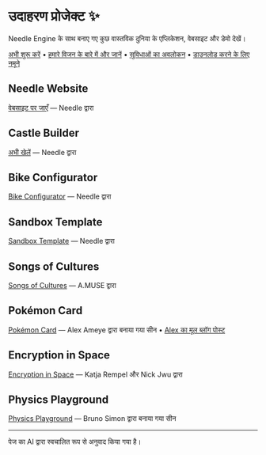 # उदाहरण प्रोजेक्ट ✨

Needle Engine के साथ बनाए गए कुछ वास्तविक दुनिया के एप्लिकेशन, वेबसाइट और डेमो देखें।

<p align="left">
<a href="./getting-started/">अभी शुरू करें</a> • <a href="./vision">हमारे विजन के बारे में और जानें</a> • <a href="https://fwd.needle.tools/needle-engine/docs/features-overview">सुविधाओं का अवलोकन</a> • <a href="https://docs.needle.tools/samples?utm_source=needle_docs">डाउनलोड करने के लिए नमूने</a>
</p>


## Needle Website  
<a href="https://needle.tools?utm_source=needle_docs" target="_blank">वेबसाइट पर जाएँ</a> — Needle द्वारा   

<video-embed src="https://user-images.githubusercontent.com/5083203/186126996-27b45c5f-f3b9-40f7-b8c7-6ecba1d25a6e.mp4"/>


## Castle Builder
[अभी खेलें](https://castle.needle.tools) — Needle द्वारा   

<video-embed src="https://user-images.githubusercontent.com/5083203/186145731-705cfec2-1779-4a0b-97d9-95f3edaaf2d0.mp4"/>




## Bike Configurator
[Bike Configurator](https://bike.needle.tools) — Needle द्वारा  

<video-embed src="https://user-images.githubusercontent.com/5083203/186146814-52fb05c7-a073-4efa-a226-47a9c1835413.mp4"/>


## Sandbox Template
[Sandbox Template](https://fwd.needle.tools/needle-engine/glitch-starter) — Needle द्वारा   

<video-embed src="https://user-images.githubusercontent.com/5083203/186149117-ca7cf22f-dc7d-4c74-86d4-d78fe53a208c.mp4"/>


## Songs of Cultures  
[Songs of Cultures](https://fwd.needle.tools/needle-engine/projects/songs-of-cultures) — A.MUSE द्वारा  

<video-embed src="https://user-images.githubusercontent.com/5083203/186147814-159a33f9-f1a6-47d4-804f-5f8f5a63125d.mp4"/>

## Pokémon Card
[Pokémon Card](https://fwd.needle.tools/needle-engine/projects/pokemon-card) — Alex Ameye द्वारा बनाया गया सीन • [Alex का मूल ब्लॉग पोस्ट](https://alexanderameye.github.io/notes/holographic-card-shader/)  

<video-embed src="https://user-images.githubusercontent.com/5083203/186149736-49a697b3-4282-4b71-ab13-a6b176955c13.mp4"/>


## Encryption in Space  
[Encryption in Space](https://fwd.needle.tools/needle-engine/projects/encryption) — Katja Rempel और Nick Jwu द्वारा  

<video-embed src="https://user-images.githubusercontent.com/5083203/186151157-0c0a7d05-ad42-44be-b553-8d4cd48cbb81.mp4"/>

## Physics Playground
[Physics Playground](https://bruno-simon-20k-needle.glitch.me/) — Bruno Simon द्वारा बनाया गया सीन  

<video-embed src="https://user-images.githubusercontent.com/5083203/186149536-987ee796-3fe0-42bc-bd80-4c25aaf174aa.mp4"/>


***

पेज का AI द्वारा स्वचालित रूप से अनुवाद किया गया है।